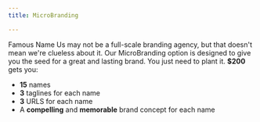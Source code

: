 ```yaml
---
title: MicroBranding

---
```


Famous Name Us may not be a full-scale branding agency, but that doesn't mean we're clueless about it. Our MicroBranding option is designed to give you the seed for a great and lasting brand. You just need to plant it. **$200** gets you:

- **15** names
- **3** taglines for each name
- **3** URLS for each name
- A **compelling** and **memorable** brand concept for each name


